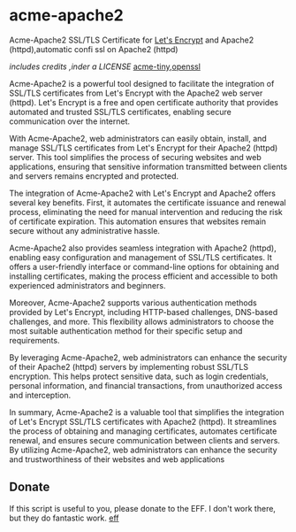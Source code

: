 # acme-apache2
Acme-Apache2 SSL/TLS Certificate for [Let's Encrypt](https://letsencrypt.org/) and Apache2 (httpd),automatic confi ssl on Apache2 (httpd)

*includes credits ,inder a LICENSE*
[acme-tiny](https://github.com/diafygi/acme-tiny),[openssl](https://www.openssl.org/)

Acme-Apache2 is a powerful tool designed to facilitate the integration of SSL/TLS certificates from Let's Encrypt with the Apache2 web server (httpd). Let's Encrypt is a free and open certificate authority that provides automated and trusted SSL/TLS certificates, enabling secure communication over the internet.

With Acme-Apache2, web administrators can easily obtain, install, and manage SSL/TLS certificates from Let's Encrypt for their Apache2 (httpd) server. This tool simplifies the process of securing websites and web applications, ensuring that sensitive information transmitted between clients and servers remains encrypted and protected.

The integration of Acme-Apache2 with Let's Encrypt and Apache2 offers several key benefits. First, it automates the certificate issuance and renewal process, eliminating the need for manual intervention and reducing the risk of certificate expiration. This automation ensures that websites remain secure without any administrative hassle.

Acme-Apache2 also provides seamless integration with Apache2 (httpd), enabling easy configuration and management of SSL/TLS certificates. It offers a user-friendly interface or command-line options for obtaining and installing certificates, making the process efficient and accessible to both experienced administrators and beginners.

Moreover, Acme-Apache2 supports various authentication methods provided by Let's Encrypt, including HTTP-based challenges, DNS-based challenges, and more. This flexibility allows administrators to choose the most suitable authentication method for their specific setup and requirements.

By leveraging Acme-Apache2, web administrators can enhance the security of their Apache2 (httpd) servers by implementing robust SSL/TLS encryption. This helps protect sensitive data, such as login credentials, personal information, and financial transactions, from unauthorized access and interception.

In summary, Acme-Apache2 is a valuable tool that simplifies the integration of Let's Encrypt SSL/TLS certificates with Apache2 (httpd). It streamlines the process of obtaining and managing certificates, automates certificate renewal, and ensures secure communication between clients and servers. By utilizing Acme-Apache2, web administrators can enhance the security and trustworthiness of their websites and web applications

## Donate
If this script is useful to you, please donate to the EFF. I don't work there, but they do fantastic work.
[eff](https://eff.org/donate/)
